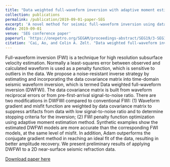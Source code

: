 ```yaml
---
title: "Data weighted full-waveform inversion with adaptive moment estimation for near-surface seismic refraction data"
collection: publications
permalink: /publication/2019-09-01-paper-SEG
excerpt: 'A novel method for seismic full-waveform inversion using data uncerstainties and Adam Optimizer'
date: 2019-09-01
venue: 'SEG conference paper'
paperurl: 'https://onepetro.org/SEGAM/proceedings-abstract/SEG19/3-SEG19/105305'
citation: 'Cai, Ao, and Colin A. Zelt. "Data weighted full-waveform inversion with adaptive moment estimation for near-surface seismic refraction data." SEG International Exposition and Annual Meeting. SEG, 2019.'
---
```

Full-waveform inversion (FWI) is a technique for high resolution subsurface velocity estimation. Normally a least-squares error between observed and calculated waveform is used as a penalty function, which is sensitive to outliers in the data. We propose a noise-resistant inverse strategy by estimating and incorporating the data covariance matrix into time-domain seismic waveform inversion, which is termed Data weighted full-waveform inversion (DWFWI). The data covariance matrix is built from waveform reciprocal errors or from pre-first-arrival signal-to-noise ratio. There are two modifications in DWFWI compared to conventional FWI: (1) Waveform gradient and misfit function are weighted by data covariance matrix to suppress artifacts from data with low signal-to-noise ratio and to determine stopping criteria for the inversion; (2) FWI penalty function optimization using adaptive moment estimation method. Synthetic examples show the estimated DWFWI models are more accurate than the corresponding FWI models, at the same level of misfit. In addition, Adam outperforms the conjugate gradient method in reaching an ideal fit of the data, resulting in better amplitude recovery. We present preliminary results of applying DWFWI to a 2D near-surface seismic refraction data.

[Download paper here](https://onepetro.org/SEGAM/proceedings-abstract/SEG19/3-SEG19/105305)
